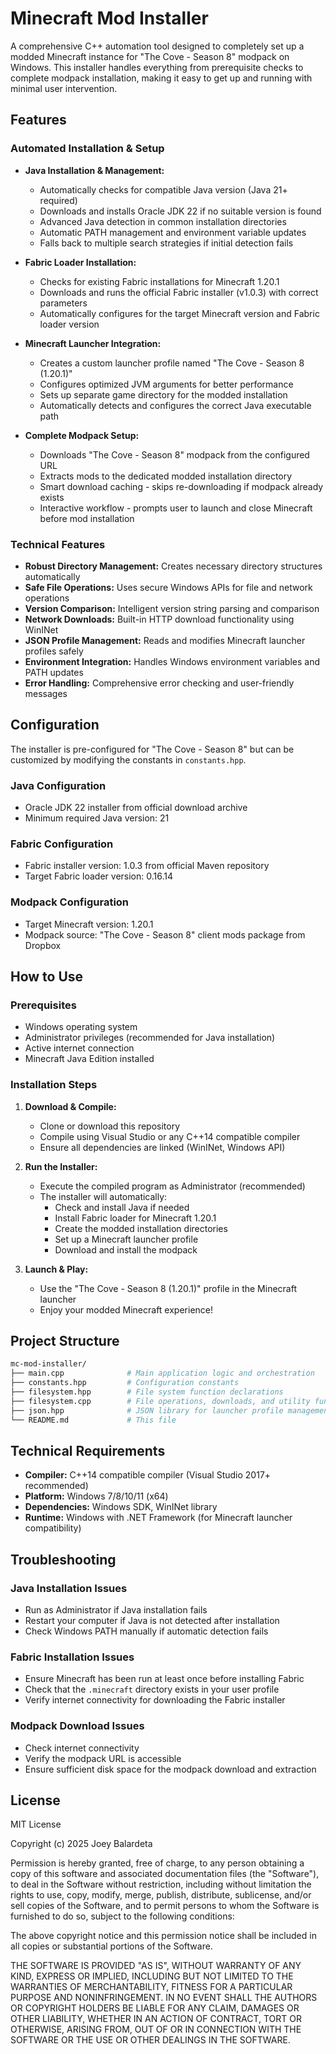 ﻿# Minecraft Mod Installer

A comprehensive C++ automation tool designed to completely set up a modded Minecraft instance for "The Cove - Season 8" modpack on Windows. This installer handles everything from prerequisite checks to complete modpack installation, making it easy to get up and running with minimal user intervention.

## Features

### Automated Installation & Setup
- **Java Installation & Management:** 
  - Automatically checks for compatible Java version (Java 21+ required)
  - Downloads and installs Oracle JDK 22 if no suitable version is found
  - Advanced Java detection in common installation directories
  - Automatic PATH management and environment variable updates
  - Falls back to multiple search strategies if initial detection fails

- **Fabric Loader Installation:**
  - Checks for existing Fabric installations for Minecraft 1.20.1
  - Downloads and runs the official Fabric installer (v1.0.3) with correct parameters
  - Automatically configures for the target Minecraft version and Fabric loader version

- **Minecraft Launcher Integration:**
  - Creates a custom launcher profile named "The Cove - Season 8 (1.20.1)"
  - Configures optimized JVM arguments for better performance
  - Sets up separate game directory for the modded installation
  - Automatically detects and configures the correct Java executable path

- **Complete Modpack Setup:**
  - Downloads "The Cove - Season 8" modpack from the configured URL
  - Extracts mods to the dedicated modded installation directory
  - Smart download caching - skips re-downloading if modpack already exists
  - Interactive workflow - prompts user to launch and close Minecraft before mod installation

### Technical Features
- **Robust Directory Management:** Creates necessary directory structures automatically
- **Safe File Operations:** Uses secure Windows APIs for file and network operations
- **Version Comparison:** Intelligent version string parsing and comparison
- **Network Downloads:** Built-in HTTP download functionality using WinINet
- **JSON Profile Management:** Reads and modifies Minecraft launcher profiles safely
- **Environment Integration:** Handles Windows environment variables and PATH updates
- **Error Handling:** Comprehensive error checking and user-friendly messages

## Configuration

The installer is pre-configured for "The Cove - Season 8" but can be customized by modifying the constants in `constants.hpp`.

### Java Configuration
- Oracle JDK 22 installer from official download archive
- Minimum required Java version: 21

### Fabric Configuration  
- Fabric installer version: 1.0.3 from official Maven repository
- Target Fabric loader version: 0.16.14

### Modpack Configuration
- Target Minecraft version: 1.20.1
- Modpack source: "The Cove - Season 8" client mods package from Dropbox

## How to Use

### Prerequisites
- Windows operating system
- Administrator privileges (recommended for Java installation)
- Active internet connection
- Minecraft Java Edition installed

### Installation Steps

1. **Download & Compile:**
   - Clone or download this repository
   - Compile using Visual Studio or any C++14 compatible compiler
   - Ensure all dependencies are linked (WinINet, Windows API)

2. **Run the Installer:**
   - Execute the compiled program as Administrator (recommended)
   - The installer will automatically:
     - Check and install Java if needed
     - Install Fabric loader for Minecraft 1.20.1
     - Create the modded installation directories
     - Set up a Minecraft launcher profile
     - Download and install the modpack

3. **Launch & Play:**
   - Use the "The Cove - Season 8 (1.20.1)" profile in the Minecraft launcher
   - Enjoy your modded Minecraft experience!

## Project Structure
```bash
mc-mod-installer/
├── main.cpp              # Main application logic and orchestration
├── constants.hpp         # Configuration constants
├── filesystem.hpp        # File system function declarations  
├── filesystem.cpp        # File operations, downloads, and utility functions
├── json.hpp              # JSON library for launcher profile management
└── README.md             # This file
```

## Technical Requirements

- **Compiler:** C++14 compatible compiler (Visual Studio 2017+ recommended)
- **Platform:** Windows 7/8/10/11 (x64)
- **Dependencies:** Windows SDK, WinINet library
- **Runtime:** Windows with .NET Framework (for Minecraft launcher compatibility)

## Troubleshooting

### Java Installation Issues
- Run as Administrator if Java installation fails
- Restart your computer if Java is not detected after installation
- Check Windows PATH manually if automatic detection fails

### Fabric Installation Issues  
- Ensure Minecraft has been run at least once before installing Fabric
- Check that the `.minecraft` directory exists in your user profile
- Verify internet connectivity for downloading the Fabric installer

### Modpack Download Issues
- Check internet connectivity
- Verify the modpack URL is accessible
- Ensure sufficient disk space for the modpack download and extraction

## License
MIT License

Copyright (c) 2025 Joey Balardeta

Permission is hereby granted, free of charge, to any person obtaining a copy
of this software and associated documentation files (the "Software"), to deal
in the Software without restriction, including without limitation the rights
to use, copy, modify, merge, publish, distribute, sublicense, and/or sell
copies of the Software, and to permit persons to whom the Software is
furnished to do so, subject to the following conditions:

The above copyright notice and this permission notice shall be included in all
copies or substantial portions of the Software.

THE SOFTWARE IS PROVIDED "AS IS", WITHOUT WARRANTY OF ANY KIND, EXPRESS OR
IMPLIED, INCLUDING BUT NOT LIMITED TO THE WARRANTIES OF MERCHANTABILITY,
FITNESS FOR A PARTICULAR PURPOSE AND NONINFRINGEMENT. IN NO EVENT SHALL THE
AUTHORS OR COPYRIGHT HOLDERS BE LIABLE FOR ANY CLAIM, DAMAGES OR OTHER
LIABILITY, WHETHER IN AN ACTION OF CONTRACT, TORT OR OTHERWISE, ARISING FROM,
OUT OF OR IN CONNECTION WITH THE SOFTWARE OR THE USE OR OTHER DEALINGS IN THE
SOFTWARE.
